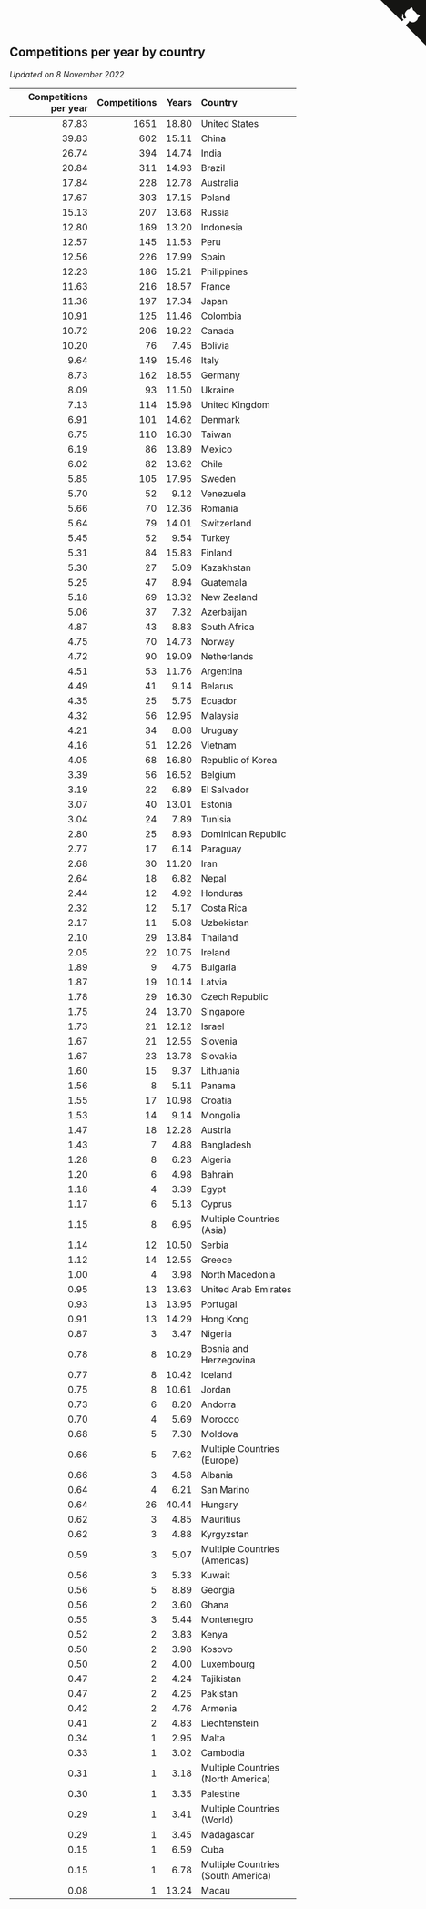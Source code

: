 ## Competitions per year by country

*Updated on  8 November 2022*

| Competitions per year | Competitions | Years | Country |
| ---: | ---: | ---: | :--- |
| 87.83 | 1651 | 18.80 | United States |
| 39.83 | 602 | 15.11 | China |
| 26.74 | 394 | 14.74 | India |
| 20.84 | 311 | 14.93 | Brazil |
| 17.84 | 228 | 12.78 | Australia |
| 17.67 | 303 | 17.15 | Poland |
| 15.13 | 207 | 13.68 | Russia |
| 12.80 | 169 | 13.20 | Indonesia |
| 12.57 | 145 | 11.53 | Peru |
| 12.56 | 226 | 17.99 | Spain |
| 12.23 | 186 | 15.21 | Philippines |
| 11.63 | 216 | 18.57 | France |
| 11.36 | 197 | 17.34 | Japan |
| 10.91 | 125 | 11.46 | Colombia |
| 10.72 | 206 | 19.22 | Canada |
| 10.20 | 76 | 7.45 | Bolivia |
| 9.64 | 149 | 15.46 | Italy |
| 8.73 | 162 | 18.55 | Germany |
| 8.09 | 93 | 11.50 | Ukraine |
| 7.13 | 114 | 15.98 | United Kingdom |
| 6.91 | 101 | 14.62 | Denmark |
| 6.75 | 110 | 16.30 | Taiwan |
| 6.19 | 86 | 13.89 | Mexico |
| 6.02 | 82 | 13.62 | Chile |
| 5.85 | 105 | 17.95 | Sweden |
| 5.70 | 52 | 9.12 | Venezuela |
| 5.66 | 70 | 12.36 | Romania |
| 5.64 | 79 | 14.01 | Switzerland |
| 5.45 | 52 | 9.54 | Turkey |
| 5.31 | 84 | 15.83 | Finland |
| 5.30 | 27 | 5.09 | Kazakhstan |
| 5.25 | 47 | 8.94 | Guatemala |
| 5.18 | 69 | 13.32 | New Zealand |
| 5.06 | 37 | 7.32 | Azerbaijan |
| 4.87 | 43 | 8.83 | South Africa |
| 4.75 | 70 | 14.73 | Norway |
| 4.72 | 90 | 19.09 | Netherlands |
| 4.51 | 53 | 11.76 | Argentina |
| 4.49 | 41 | 9.14 | Belarus |
| 4.35 | 25 | 5.75 | Ecuador |
| 4.32 | 56 | 12.95 | Malaysia |
| 4.21 | 34 | 8.08 | Uruguay |
| 4.16 | 51 | 12.26 | Vietnam |
| 4.05 | 68 | 16.80 | Republic of Korea |
| 3.39 | 56 | 16.52 | Belgium |
| 3.19 | 22 | 6.89 | El Salvador |
| 3.07 | 40 | 13.01 | Estonia |
| 3.04 | 24 | 7.89 | Tunisia |
| 2.80 | 25 | 8.93 | Dominican Republic |
| 2.77 | 17 | 6.14 | Paraguay |
| 2.68 | 30 | 11.20 | Iran |
| 2.64 | 18 | 6.82 | Nepal |
| 2.44 | 12 | 4.92 | Honduras |
| 2.32 | 12 | 5.17 | Costa Rica |
| 2.17 | 11 | 5.08 | Uzbekistan |
| 2.10 | 29 | 13.84 | Thailand |
| 2.05 | 22 | 10.75 | Ireland |
| 1.89 | 9 | 4.75 | Bulgaria |
| 1.87 | 19 | 10.14 | Latvia |
| 1.78 | 29 | 16.30 | Czech Republic |
| 1.75 | 24 | 13.70 | Singapore |
| 1.73 | 21 | 12.12 | Israel |
| 1.67 | 21 | 12.55 | Slovenia |
| 1.67 | 23 | 13.78 | Slovakia |
| 1.60 | 15 | 9.37 | Lithuania |
| 1.56 | 8 | 5.11 | Panama |
| 1.55 | 17 | 10.98 | Croatia |
| 1.53 | 14 | 9.14 | Mongolia |
| 1.47 | 18 | 12.28 | Austria |
| 1.43 | 7 | 4.88 | Bangladesh |
| 1.28 | 8 | 6.23 | Algeria |
| 1.20 | 6 | 4.98 | Bahrain |
| 1.18 | 4 | 3.39 | Egypt |
| 1.17 | 6 | 5.13 | Cyprus |
| 1.15 | 8 | 6.95 | Multiple Countries (Asia) |
| 1.14 | 12 | 10.50 | Serbia |
| 1.12 | 14 | 12.55 | Greece |
| 1.00 | 4 | 3.98 | North Macedonia |
| 0.95 | 13 | 13.63 | United Arab Emirates |
| 0.93 | 13 | 13.95 | Portugal |
| 0.91 | 13 | 14.29 | Hong Kong |
| 0.87 | 3 | 3.47 | Nigeria |
| 0.78 | 8 | 10.29 | Bosnia and Herzegovina |
| 0.77 | 8 | 10.42 | Iceland |
| 0.75 | 8 | 10.61 | Jordan |
| 0.73 | 6 | 8.20 | Andorra |
| 0.70 | 4 | 5.69 | Morocco |
| 0.68 | 5 | 7.30 | Moldova |
| 0.66 | 5 | 7.62 | Multiple Countries (Europe) |
| 0.66 | 3 | 4.58 | Albania |
| 0.64 | 4 | 6.21 | San Marino |
| 0.64 | 26 | 40.44 | Hungary |
| 0.62 | 3 | 4.85 | Mauritius |
| 0.62 | 3 | 4.88 | Kyrgyzstan |
| 0.59 | 3 | 5.07 | Multiple Countries (Americas) |
| 0.56 | 3 | 5.33 | Kuwait |
| 0.56 | 5 | 8.89 | Georgia |
| 0.56 | 2 | 3.60 | Ghana |
| 0.55 | 3 | 5.44 | Montenegro |
| 0.52 | 2 | 3.83 | Kenya |
| 0.50 | 2 | 3.98 | Kosovo |
| 0.50 | 2 | 4.00 | Luxembourg |
| 0.47 | 2 | 4.24 | Tajikistan |
| 0.47 | 2 | 4.25 | Pakistan |
| 0.42 | 2 | 4.76 | Armenia |
| 0.41 | 2 | 4.83 | Liechtenstein |
| 0.34 | 1 | 2.95 | Malta |
| 0.33 | 1 | 3.02 | Cambodia |
| 0.31 | 1 | 3.18 | Multiple Countries (North America) |
| 0.30 | 1 | 3.35 | Palestine |
| 0.29 | 1 | 3.41 | Multiple Countries (World) |
| 0.29 | 1 | 3.45 | Madagascar |
| 0.15 | 1 | 6.59 | Cuba |
| 0.15 | 1 | 6.78 | Multiple Countries (South America) |
| 0.08 | 1 | 13.24 | Macau |


<a href="https://github.com/jonatanklosko/wca_statistics" class="github-corner" aria-label="View source on Github"><svg width="80" height="80" viewBox="0 0 250 250" style="fill:#151513; color:#fff; position: absolute; top: 0; border: 0; right: 0;" aria-hidden="true"><path d="M0,0 L115,115 L130,115 L142,142 L250,250 L250,0 Z"></path><path d="M128.3,109.0 C113.8,99.7 119.0,89.6 119.0,89.6 C122.0,82.7 120.5,78.6 120.5,78.6 C119.2,72.0 123.4,76.3 123.4,76.3 C127.3,80.9 125.5,87.3 125.5,87.3 C122.9,97.6 130.6,101.9 134.4,103.2" fill="currentColor" style="transform-origin: 130px 106px;" class="octo-arm"></path><path d="M115.0,115.0 C114.9,115.1 118.7,116.5 119.8,115.4 L133.7,101.6 C136.9,99.2 139.9,98.4 142.2,98.6 C133.8,88.0 127.5,74.4 143.8,58.0 C148.5,53.4 154.0,51.2 159.7,51.0 C160.3,49.4 163.2,43.6 171.4,40.1 C171.4,40.1 176.1,42.5 178.8,56.2 C183.1,58.6 187.2,61.8 190.9,65.4 C194.5,69.0 197.7,73.2 200.1,77.6 C213.8,80.2 216.3,84.9 216.3,84.9 C212.7,93.1 206.9,96.0 205.4,96.6 C205.1,102.4 203.0,107.8 198.3,112.5 C181.9,128.9 168.3,122.5 157.7,114.1 C157.9,116.9 156.7,120.9 152.7,124.9 L141.0,136.5 C139.8,137.7 141.6,141.9 141.8,141.8 Z" fill="currentColor" class="octo-body"></path></svg></a><style>.github-corner:hover .octo-arm{animation:octocat-wave 560ms ease-in-out}@keyframes octocat-wave{0%,100%{transform:rotate(0)}20%,60%{transform:rotate(-25deg)}40%,80%{transform:rotate(10deg)}}@media (max-width:500px){.github-corner:hover .octo-arm{animation:none}.github-corner .octo-arm{animation:octocat-wave 560ms ease-in-out}}</style>
